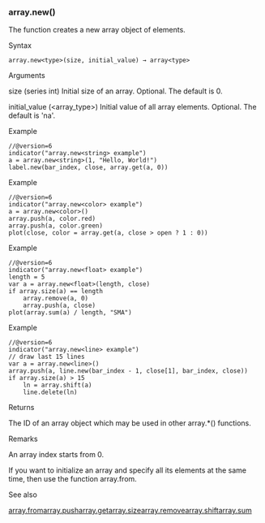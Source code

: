 ### array.new<type>()

The function creates a new array object of <type> elements.

Syntax

```
array.new<type>(size, initial_value) → array<type>
```

Arguments

size (series int) Initial size of an array. Optional. The default is 0.

initial\_value (<array\_type>) Initial value of all array elements. Optional. The default is 'na'.

Example

```
//@version=6  
indicator("array.new<string> example")  
a = array.new<string>(1, "Hello, World!")  
label.new(bar_index, close, array.get(a, 0))
```

Example

```
//@version=6  
indicator("array.new<color> example")  
a = array.new<color>()  
array.push(a, color.red)  
array.push(a, color.green)  
plot(close, color = array.get(a, close > open ? 1 : 0))
```

Example

```
//@version=6  
indicator("array.new<float> example")  
length = 5  
var a = array.new<float>(length, close)  
if array.size(a) == length  
    array.remove(a, 0)  
    array.push(a, close)  
plot(array.sum(a) / length, "SMA")
```

Example

```
//@version=6  
indicator("array.new<line> example")  
// draw last 15 lines  
var a = array.new<line>()  
array.push(a, line.new(bar_index - 1, close[1], bar_index, close))  
if array.size(a) > 15  
    ln = array.shift(a)  
    line.delete(ln)
```

Returns

The ID of an array object which may be used in other array.\*() functions.

Remarks

An array index starts from 0.

If you want to initialize an array and specify all its elements at the same time, then use the function array.from.

See also

[array.from](#fun_array.from)[array.push](#fun_array.push)[array.get](#fun_array.get)[array.size](#fun_array.size)[array.remove](#fun_array.remove)[array.shift](#fun_array.shift)[array.sum](#fun_array.sum)
